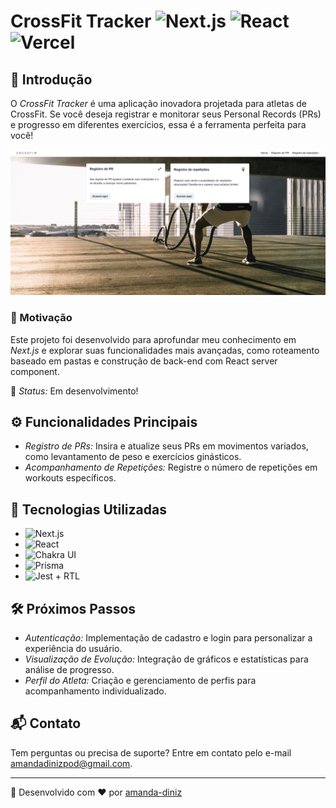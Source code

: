 # CrossFit Tracker ![Next.js](https://img.shields.io/badge/Next.js-000000?style=for-the-badge&logo=Next.js&logoColor=white) ![React](https://img.shields.io/badge/React-20232A?style=for-the-badge&logo=react&logoColor=61DAFB) ![Vercel](https://vercelbadge.vercel.app/api/amanda-diniz/crossfit-app?style=for-the-badge)


## 🌟 Introdução
O *CrossFit Tracker* é uma aplicação inovadora projetada para atletas de CrossFit. Se você deseja registrar e monitorar seus Personal Records (PRs) e progresso em diferentes exercícios, essa é a ferramenta perfeita para você!

![Screenshot](screenshot.png)

### 🚀 Motivação
Este projeto foi desenvolvido para aprofundar meu conhecimento em *Next.js* e explorar suas funcionalidades mais avançadas, como roteamento baseado em pastas e construção de back-end com React server component.

📣 *Status:* Em desenvolvimento!

## ⚙️ Funcionalidades Principais
- *Registro de PRs:* Insira e atualize seus PRs em movimentos variados, como levantamento de peso e exercícios ginásticos.
- *Acompanhamento de Repetições:* Registre o número de repetições em workouts específicos.

## 🧰 Tecnologias Utilizadas
- ![Next.js](https://img.shields.io/badge/Next.js-000000?style=flat-square&logo=Next.js&logoColor=white)
- ![React](https://img.shields.io/badge/React-20232A?style=flat-square&logo=react&logoColor=61DAFB)
- ![Chakra UI](https://img.shields.io/badge/Chakra_UI-319795?style=flat-square&logo=chakra-ui&logoColor=white)
- ![Prisma](https://img.shields.io/badge/Prisma-3982CE?style=flat-square&logo=Prisma&logoColor=white)
- ![Jest](https://img.shields.io/badge/Jest-C21325?style=flat-square&logo=jest&logoColor=white) + RTL

## 🛠️ Próximos Passos
- *Autenticação:* Implementação de cadastro e login para personalizar a experiência do usuário.
- *Visualização de Evolução:* Integração de gráficos e estatísticas para análise de progresso.
- *Perfil do Atleta:* Criação e gerenciamento de perfis para acompanhamento individualizado.

## 📬 Contato
Tem perguntas ou precisa de suporte? Entre em contato pelo e-mail [amandadinizpod@gmail.com](mailto:amandadinizpod@gmail.com).

---

💼 Desenvolvido com ❤️ por [amanda-diniz](https://github.com/amanda-diniz)
